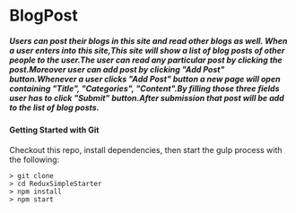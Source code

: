 # BlogPost

##### Users can post their blogs in this site and read other blogs as well. When a user enters into this site,This site will show a list of blog posts of other people to the user.The user can read any particular post by clicking the post.Moreover user can add post by clicking "Add Post" button.Whenever a user clicks "Add Post" button a new page will open containing "Title", "Categories", "Content".By filling those three fields user has to click "Submit" button.After submission that post will be add to the list of blog posts.

#### Getting Started with Git
Checkout this repo, install dependencies, then start the gulp process with the following:

```
> git clone 
> cd ReduxSimpleStarter
> npm install
> npm start
```


